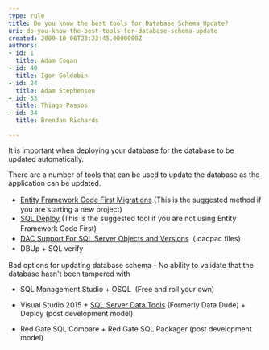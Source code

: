 ```yaml
---
type: rule
title: Do you know the best tools for Database Schema Update?
uri: do-you-know-the-best-tools-for-database-schema-update
created: 2009-10-06T23:23:45.0000000Z
authors:
- id: 1
  title: Adam Cogan
- id: 40
  title: Igor Goldobin
- id: 24
  title: Adam Stephensen
- id: 53
  title: Thiago Passos
- id: 34
  title: Brendan Richards

---
```




<span class='intro'> <p class="ssw15-rteElement-P">​​It is important when deploying your database for the database to be updated automatically.<br></p><p class="ssw15-rteElement-P">There are a number of tools that can be used to update the database as the application can be updated.</p><ul><li><a href="https&#58;//msdn.microsoft.com/en-us/data/jj591621.aspx" style="line-height&#58;21px;">Entity Framework Code First Migrations​​​​</a>&#160;(This is the suggested method if you are starting a new project)</li><li><a href="http&#58;//sqldeploy.com/" style="line-height&#58;20px;background-color&#58;initial;">SQL Deploy</a><span style="line-height&#58;20px;background-color&#58;initial;">&#160;(Th</span><span style="line-height&#58;20px;background-color&#58;initial;">is is the suggested tool if you are not using Entity Framework</span><span style="line-height&#58;20px;background-color&#58;initial;"> Code First)</span></li><li><span style="line-height&#58;20px;background-color&#58;initial;"><a href="https&#58;//technet.microsoft.com/en-us/library/ee210549%28v=sql.110%29.aspx" style="background-color&#58;initial;">DAC Support For SQL Server Objects and Versions</a><span style="background-color&#58;initial;">&#160;</span><span style="background-color&#58;initial;">&#160;(.dacpac files)</span></span></li><li><span style="line-height&#58;20px;background-color&#58;initial;"><span style="background-color&#58;initial;"></span></span><span style="line-height&#58;20px;background-color&#58;initial;">DBUp + SQL verify</span></li></ul><div>​Bad options for updating database schema​ - No ability to validate that the database hasn't been tampered with​<br></div><ul><li><p class="ssw15-rteElement-P"><span style="background-color&#58;initial;">SQL Management </span><span style="background-color&#58;initial;">Studio + OSQL&#160; (Free and roll your own)​</span></p></li><li><p class="ssw15-rteElement-P"><span style="background-color&#58;initial;"></span><span style="background-color&#58;initial;">Visual Studio 2015 +&#160;</span><a href="https&#58;//msdn.microsoft.com/en-us/library/hh272686%28v=vs.103%29.aspx" style="background-color&#58;initial;">SQL Server Data Tools​</a><span style="background-color&#58;initial;">​&#160;(Formerly&#160;Data Dude) + Deploy&#160;(post development model)</span></p></li><li><p class="ssw15-rteElement-P"><span style="background-color&#58;initial;">Red Gate SQL Compare + Red Gate SQL Packager (post development model)</span></p></li></ul><span style="line-height&#58;21px;"><p></p></span>
 </span>




